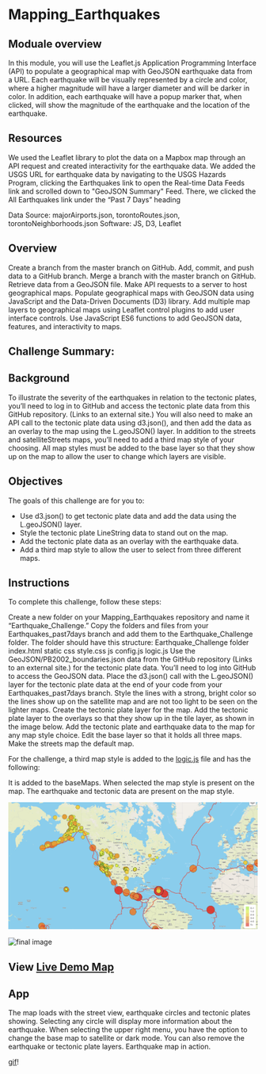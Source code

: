 # Mapping_Earthquakes

## Moduale overview
In this module, you will use the Leaflet.js Application Programming Interface (API) to populate a geographical map with GeoJSON earthquake data from a URL. Each earthquake will be visually represented by a circle and color, where a higher magnitude will have a larger diameter and will be darker in color. In addition, each earthquake will have a popup marker that, when clicked, will show the magnitude of the earthquake and the location of the earthquake.

## Resources
We used the Leaflet library to plot the data on a Mapbox map through an API request and created interactivity for the earthquake data. We added the USGS URL for earthquake data by navigating to the USGS Hazards Program, clicking the Earthquakes link to open the Real-time Data Feeds link and scrolled down to "GeoJSON Summary" Feed. There, we clicked the All Earthquakes link under the “Past 7 Days” heading

Data Source: majorAirports.json, torontoRoutes.json, torontoNeighborhoods.json
Software: JS, D3, Leaflet

## Overview
Create a branch from the master branch on GitHub.
Add, commit, and push data to a GitHub branch.
Merge a branch with the master branch on GitHub.
Retrieve data from a GeoJSON file.
Make API requests to a server to host geographical maps.
Populate geographical maps with GeoJSON data using JavaScript and the Data-Driven Documents (D3) library.
Add multiple map layers to geographical maps using Leaflet control plugins to add user interface controls.
Use JavaScript ES6 functions to add GeoJSON data, features, and interactivity to maps.

## Challenge Summary:
## Background
To illustrate the severity of the earthquakes in relation to the tectonic plates, you’ll need to log in to GitHub and access the tectonic plate data from this GitHub repository. (Links to an external site.) You will also need to make an API call to the tectonic plate data using d3.json(), and then add the data as an overlay to the map using the L.geoJSON() layer. In addition to the streets and satelliteStreets maps, you’ll need to add a third map style of your choosing. All map styles must be added to the base layer so that they show up on the map to allow the user to change which layers are visible.

## Objectives
The goals of this challenge are for you to:

- Use d3.json() to get tectonic plate data and add the data using the L.geoJSON() layer.
- Style the tectonic plate LineString data to stand out on the map.
- Add the tectonic plate data as an overlay with the earthquake data.
- Add a third map style to allow the user to select from three different maps.

## Instructions
To complete this challenge, follow these steps:

Create a new folder on your Mapping_Earthquakes repository and name it “Earthquake_Challenge.”
Copy the folders and files from your Earthquakes_past7days branch and add them to the Earthquake_Challenge folder. The folder should have this structure:
Earthquake_Challenge folder
index.html
static
css
style.css
js
config.js
logic.js
Use the GeoJSON/PB2002_boundaries.json data from the GitHub repository (Links to an external site.) for the tectonic plate data. You’ll need to log into GitHub to access the GeoJSON data.
Place the d3.json() call with the L.geoJSON() layer for the tectonic plate data at the end of your code from your Earthquakes_past7days branch.
Style the lines with a strong, bright color so the lines show up on the satellite map and are not too light to be seen on the lighter maps.
Create the tectonic plate layer for the map.
Add the tectonic plate layer to the overlays so that they show up in the tile layer, as shown in the image below.
Add the tectonic plate and earthquake data to the map for any map style choice.
Edit the base layer so that it holds all three maps.
Make the streets map the default map.


For the challenge, a third map style is added to the [logic.js](https://github.com/hbostanchi/Mapping_Earthquakes/blob/master/hbostanchi_Earthquake_Challenge/static/js/logic.js) file and has the following:

It is added to the baseMaps.
When selected the map style is present on the map.
The earthquake and tectonic data are present on the map style.


![final image](https://github.com/hbostanchi/Mapping_Earthquakes/blob/master/image/Screen%20Shot%202020-01-12%20at%205.16.10%20PM.png)


![final image](https://github.com/hbostanchi/Mapping_Earthquakes/blob/master/image/Screen%20Shot%202020-01-13%20at%202.55.10%20PM.png)

## View [Live Demo Map](https://hbostanchi.github.io/Mapping_Earthquakes/)
## App
The map loads with the street view, earthquake circles and tectonic plates showing. Selecting any circle will display more information about the earthquake. When selecting the upper right menu, you have the option to change the base map to satellite or dark mode. You can also remove the earthquake or tectonic plate layers. Earthquake map in action.

[gif](https://github.com/hbostanchi/Mapping_Earthquakes/blob/master/image/earthquake_demo.gif)!
